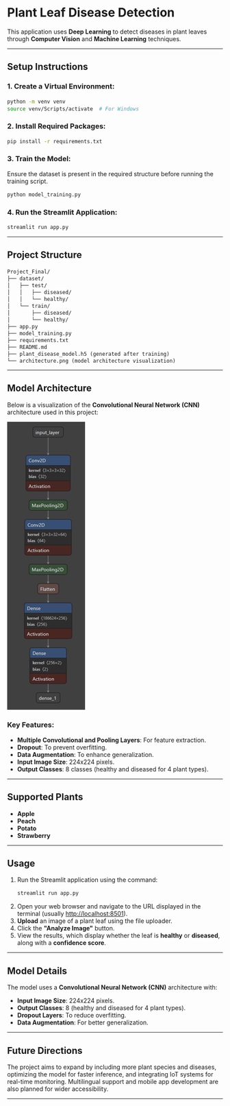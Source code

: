 
# **Plant Leaf Disease Detection**

This application uses **Deep Learning** to detect diseases in plant leaves through **Computer Vision** and **Machine Learning** techniques.

---

## **Setup Instructions**

### 1. Create a Virtual Environment:
```bash
python -m venv venv
source venv/Scripts/activate  # For Windows
```

### 2. Install Required Packages:
```bash
pip install -r requirements.txt
```

### 3. Train the Model:  
Ensure the dataset is present in the required structure before running the training script.
```bash
python model_training.py
```

### 4. Run the Streamlit Application:  
```bash
streamlit run app.py
```

---

## **Project Structure**

```
Project_Final/
├── dataset/
│   ├── test/
│   │   ├── diseased/
│   │   └── healthy/
│   └── train/
│       ├── diseased/
│       └── healthy/
├── app.py
├── model_training.py
├── requirements.txt
├── README.md
├── plant_disease_model.h5 (generated after training)
└── architecture.png (model architecture visualization)
```

---

## **Model Architecture**

Below is a visualization of the **Convolutional Neural Network (CNN)** architecture used in this project:  

![Model Architecture](architecture.jpg)  

### Key Features:
- **Multiple Convolutional and Pooling Layers**: For feature extraction.  
- **Dropout**: To prevent overfitting.  
- **Data Augmentation**: To enhance generalization.  
- **Input Image Size**: 224x224 pixels.  
- **Output Classes**: 8 classes (healthy and diseased for 4 plant types).

---

## **Supported Plants**

- **Apple**  
- **Peach**  
- **Potato**  
- **Strawberry**  

---

## **Usage**

1. Run the Streamlit application using the command:
   ```bash
   streamlit run app.py
   ```
2. Open your web browser and navigate to the URL displayed in the terminal (usually [http://localhost:8501](http://localhost:8501)).
3. **Upload** an image of a plant leaf using the file uploader.  
4. Click the **"Analyze Image"** button.  
5. View the results, which display whether the leaf is **healthy** or **diseased**, along with a **confidence score**.  

---

## **Model Details**

The model uses a **Convolutional Neural Network (CNN)** architecture with:
- **Input Image Size**: 224x224 pixels.  
- **Output Classes**: 8 (healthy and diseased for 4 plant types).  
- **Dropout Layers**: To reduce overfitting.  
- **Data Augmentation**: For better generalization.  

---

## **Future Directions**

The project aims to expand by including more plant species and diseases, optimizing the model for faster inference, and integrating IoT systems for real-time monitoring. Multilingual support and mobile app development are also planned for wider accessibility.

---
